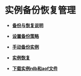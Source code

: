 # 实例备份恢复管理<a name="ZH-CN_TOPIC_0148195230"></a>

-   **[备份与恢复说明](备份与恢复说明.md)**  

-   **[设置备份策略](设置备份策略.md)**  

-   **[手动备份实例](手动备份实例.md)**  

-   **[实例恢复](实例恢复.md)**  

-   **[下载实例rdb和aof文件](下载实例rdb和aof文件.md)**  


